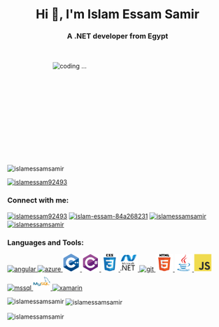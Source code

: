 <h1 align="center">Hi 👋, I'm Islam Essam Samir</h1>
<h3 align="center">A .NET developer from Egypt</h3>
<br>
<br>




<img  align="right" alt="coding ..." width="400" height="235" src="https://github.com/IslamEssamSamir/IslamEssamSamir/assets/104682652/ce39bc9a-85dc-4b52-878f-ea7430d89089">

<p align="left"> <img src="https://komarev.com/ghpvc/?username=islamessamsamir&label=Profile%20views&color=0e75b6&style=flat" alt="islamessamsamir" /> </p>

<p align="left"> <a href="https://twitter.com/islamessam92493" target="blank"><img src="https://img.shields.io/twitter/follow/islamessam92493?logo=twitter&style=for-the-badge" alt="islamessam92493" /></a> </p>

<h3 align="left">Connect with me:</h3>
<p align="left">
<a href="https://twitter.com/islamessam92493" target="blank"><img align="center" src="https://raw.githubusercontent.com/rahuldkjain/github-profile-readme-generator/master/src/images/icons/Social/twitter.svg" alt="islamessam92493" height="30" width="40" /></a>
<a href="https://linkedin.com/in/islam-essam-84a268231" target="blank"><img align="center" src="https://raw.githubusercontent.com/rahuldkjain/github-profile-readme-generator/master/src/images/icons/Social/linked-in-alt.svg" alt="islam-essam-84a268231" height="30" width="40" /></a>
<a href="https://fb.com/islamessamsamir" target="blank"><img align="center" src="https://raw.githubusercontent.com/rahuldkjain/github-profile-readme-generator/master/src/images/icons/Social/facebook.svg" alt="islamessamsamir" height="30" width="40" /></a>
<a href="https://instagram.com/islamessamsamir" target="blank"><img align="center" src="https://raw.githubusercontent.com/rahuldkjain/github-profile-readme-generator/master/src/images/icons/Social/instagram.svg" alt="islamessamsamir" height="30" width="40" /></a>
</p>

<h3 align="left">Languages and Tools:</h3>
<p align="left"> <a href="https://angular.io" target="_blank" rel="noreferrer"> <img src="https://angular.io/assets/images/logos/angular/angular.svg" alt="angular" width="40" height="40"/> </a> <a href="https://azure.microsoft.com/en-in/" target="_blank" rel="noreferrer"> <img src="https://www.vectorlogo.zone/logos/microsoft_azure/microsoft_azure-icon.svg" alt="azure" width="40" height="40"/> </a> <a href="https://www.w3schools.com/cpp/" target="_blank" rel="noreferrer"> <img src="https://raw.githubusercontent.com/devicons/devicon/master/icons/cplusplus/cplusplus-original.svg" alt="cplusplus" width="40" height="40"/> </a> <a href="https://www.w3schools.com/cs/" target="_blank" rel="noreferrer"> <img src="https://raw.githubusercontent.com/devicons/devicon/master/icons/csharp/csharp-original.svg" alt="csharp" width="40" height="40"/> </a> <a href="https://www.w3schools.com/css/" target="_blank" rel="noreferrer"> <img src="https://raw.githubusercontent.com/devicons/devicon/master/icons/css3/css3-original-wordmark.svg" alt="css3" width="40" height="40"/> </a> <a href="https://dotnet.microsoft.com/" target="_blank" rel="noreferrer"> <img src="https://raw.githubusercontent.com/devicons/devicon/master/icons/dot-net/dot-net-original-wordmark.svg" alt="dotnet" width="40" height="40"/> </a> <a href="https://git-scm.com/" target="_blank" rel="noreferrer"> <img src="https://www.vectorlogo.zone/logos/git-scm/git-scm-icon.svg" alt="git" width="40" height="40"/> </a> <a href="https://www.w3.org/html/" target="_blank" rel="noreferrer"> <img src="https://raw.githubusercontent.com/devicons/devicon/master/icons/html5/html5-original-wordmark.svg" alt="html5" width="40" height="40"/> </a> <a href="https://www.java.com" target="_blank" rel="noreferrer"> <img src="https://raw.githubusercontent.com/devicons/devicon/master/icons/java/java-original.svg" alt="java" width="40" height="40"/> </a> <a href="https://developer.mozilla.org/en-US/docs/Web/JavaScript" target="_blank" rel="noreferrer"> <img src="https://raw.githubusercontent.com/devicons/devicon/master/icons/javascript/javascript-original.svg" alt="javascript" width="40" height="40"/> </a> <a href="https://www.microsoft.com/en-us/sql-server" target="_blank" rel="noreferrer"> <img src="https://www.svgrepo.com/show/303229/microsoft-sql-server-logo.svg" alt="mssql" width="40" height="40"/> </a> <a href="https://www.mysql.com/" target="_blank" rel="noreferrer"> <img src="https://raw.githubusercontent.com/devicons/devicon/master/icons/mysql/mysql-original-wordmark.svg" alt="mysql" width="40" height="40"/> </a> <a href="https://dotnet.microsoft.com/apps/xamarin" target="_blank" rel="noreferrer"> <img src="https://raw.githubusercontent.com/detain/svg-logos/780f25886640cef088af994181646db2f6b1a3f8/svg/xamarin.svg" alt="xamarin" width="40" height="40"/> </a> </p>

<p><img align="left" src="https://github-readme-stats.vercel.app/api/top-langs?username=islamessamsamir&show_icons=true&locale=en&layout=compact" alt="islamessamsamir" /></p>

<p>&nbsp;<img align="center" src="https://github-readme-stats.vercel.app/api?username=islamessamsamir&show_icons=true&locale=en" alt="islamessamsamir" /></p>

<p><img align="center" src="https://github-readme-streak-stats.herokuapp.com/?user=islamessamsamir&" alt="islamessamsamir" /></p>
